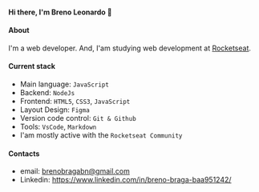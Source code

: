 #### Hi there, I'm Breno Leonardo 👋

#### About
I'm a web developer. And, I'am studying web development at [Rocketseat](https://www.rocketseat.com.br/).

#### Current stack
- Main language: `JavaScript`
- Backend: `NodeJs`
- Frontend: `HTML5`, `CSS3`, `JavaScript`
- Layout Design: `Figma`
- Version code control: `Git & Github`
- Tools: `VsCode`, `Markdown`
- I'am mostly active with the `Rocketseat Community`

#### Contacts

- email: brenobragabn@gmail.com
- Linkedin: https://www.linkedin.com/in/breno-braga-baa951242/

